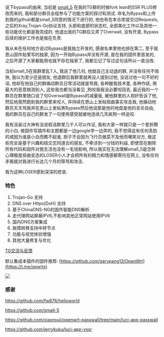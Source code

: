 说下bypass的由来, 当初是 [small_5](https://github.com/small-5) 在我的TG群的时候fork lean的SSR PLUS修改而来的, 我和部分群员全程参与了功能方案的探讨和测试. 命名为Bypss和上传到我的github都是small_5同意的情况下进行的, 他也有在本仓库提交过Requests, 之后的Xray,Trojan-Go协议支持, 头部和底部的状态栏, 全部美化工作以及其他一些功能优化都是我完成的. 他退出我的TG群后又弄了Overwall, 没有开源, Bypass后续的维护工作也是我在负责.

我从未在任何地方说过Bypass是我独立开发的, 感谢名单里他也排在第二, 至于我恩山固件贴里写的独家, 因为一开始Bypass并没有开源, 是在我的固件里首发的, 之后开源了大家都能用也就不存在独家了, 我都忘记了写过这句话所以一直没改.

当初small_5在我群里乱T人, 我说了他几句, 他就自己主动退的群, 并没有任何不愉快, 我以为至少还是朋友, 他退群后我群里就再没人提到过他, 没说过他一句不好的话, 他却在他自己的群煽动群员日常活动就是骂我, 各种酸我技术差, 各种作妖, 用最大的恶意揣测别人, 这些我也都当没看见 ,狗咬我我没必要咬回去, 最近我的一个群员在群里随口说了句Overwall是Bypass的减量版, 被他群里的人视奸告诉了他, 然后他竟然跑到我的群里来咬人, 并持续在恩山上发帖扭曲事实攻击我, 他煽动他群员天天骂我并在恩山上发帖黑Bypass然后他说那是他的地盘是他的言论自由, 我的群员在自己的群发了一句使用感受就被他连续几天疯狗一样追咬.

我有没装过大神有没说假话群里几千人可以作证, 我和大家一样就只是一个爱折腾的小白, 做固件写插件和主题都是一边google学一边弄的, 我不觉得这有任何丢脸的或因为谁是小白而瞧不起谁, 厨子不会因为飞行员做菜不及他而嘲笑对方, 做这些完全是基于兴趣和结交志同道合的朋友, 不牵涉到一分钱的利益, 即使现在删除所有代码和固件对我生活也没有一毛钱影响, 所以我实在无法理解small_5是怎样心理极度扭曲变态的LOSER小人才会把所有的精力和情感都寄托在网上, 没有任何矛盾就对我进行长达几个月的辱骂和攻击.

我为这种LOSER感到深深的悲哀.


### 特色
1.  Trojan-Go 支持
1.  DNS over Https(DoH) 支持
1.  基于ChinaDNS-NG的国外智能DNS解析
1.  走代理网站屏蔽IPV6,不影响其他正常网站使用IPV6
1.  国内DNS方案集成
1.  故障转移支持中转节点
1.  功能与视觉体验增强
1.  其他大量修复与优化

[TG交流与反馈](https://t.me/opwrts)

默认集成本插件的固件推荐: [https://github.com/garypang13/OpenWrt](https://t.me/opwrts)

![](https://raw.githubusercontent.com/garypang13/luci-app-bypass/main/screenshot.png)

### 感谢
https://github.com/fw876/helloworld

https://github.com/small-5

https://github.com/xiaorouji/openwrt-passwall/tree/main/luci-app-passwall

https://github.com/jerrykuku/luci-app-vssr
